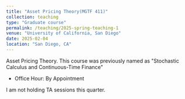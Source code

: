 ```yaml
---
title: "Asset Pricing Theory(MGTF 411)"
collection: teaching
type: "Graduate course"
permalink: /teaching/2025-spring-teaching-1
venue: "University of California, San Diego"
date: 2025-02-04
location: "San Diego, CA"
---
```


Asset Pricing Theory. This course was previously named as "Stochastic Calculus and Continuous-Time Finance"

+ Office Hour: By Appointment


I am not holding TA sessions this quarter.
